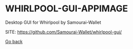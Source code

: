# WHIRLPOOL-GUI-APPIMAGE
 
 Desktop GUI for Whirlpool by Samourai-Wallet
 
 SITE: https://github.com/Samourai-Wallet/whirlpool-gui/

 [Go back](https://portable-linux-apps.github.io/apps.html)
